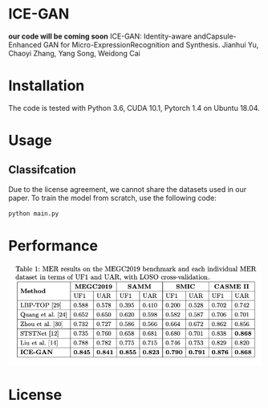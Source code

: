 # ICE-GAN
**our code will be coming soon**
ICE-GAN: Identity-aware andCapsule-Enhanced GAN for Micro-ExpressionRecognition and Synthesis.
Jianhui Yu, Chaoyi Zhang, Yang Song, Weidong Cai

# Installation
The code is tested with Python 3.6, CUDA 10.1, Pytorch 1.4 on Ubuntu 18.04.

# Usage
## Classifcation
Due to the license agreement, we cannot share the datasets used in our paper.
To train the model from scratch, use the following code:
```python
python main.py
```
# Performance
![Model performance](/images/performance.png)
# License
